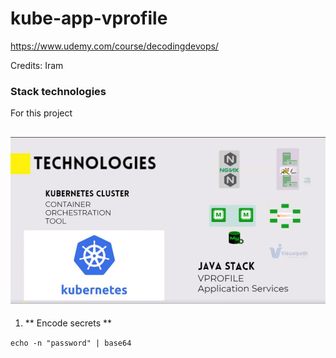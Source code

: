 # kube-app-vprofile

 https://www.udemy.com/course/decodingdevops/

 Credits: Iram

### Stack technologies
For this project

![Alt text](image.png)
---
1. ** Encode secrets **

`
echo -n "password" | base64
`
    
